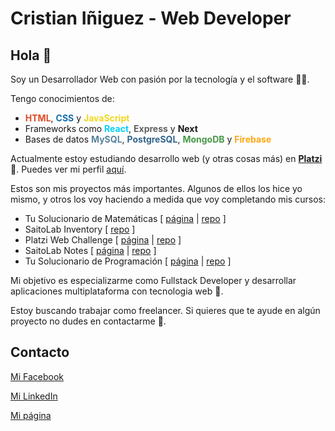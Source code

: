 # Cristian Iñiguez - Web Developer

## Hola 👋

Soy un Desarrollador Web con pasión por la tecnología y el software 👨‍💻.

Tengo conocimientos de:

- <b style="color: #DD4B25">HTML</b>, <b style="color: #146EB0">CSS</b> y <b style="color: #EFD81D">JavaScript</b>
- Frameworks como <b style="color: #00D1F7">React</b>, <b style="color: #606060">Express</b> y <b>Next</b>
- Bases de datos <b style="color: #5A839D">MySQL</b>, <b style="color: #31648C">PostgreSQL</b>, <b style="color: #479848">MongoDB</b> y <b style="color: #FFA610">Firebase</b>

Actualmente estoy estudiando desarrollo web (y otras cosas más) en <b>[Platzi](https://platzi.com)</b> 🌱. Puedes ver mi perfil [aquí](https://platzi.com/p/cristianiniguez/).

Estos son mis proyectos más importantes. Algunos de ellos los hice yo mismo, y otros los voy haciendo a medida que voy completando mis cursos:
- Tu Solucionario de Matemáticas [ [página](https://tu-solucionario-de-matematicas.web.app) | [repo](https://github.com/cristianiniguez/tu_solucionario_de_matematicas) ]
- SaitoLab Inventory [ [repo](https://github.com/cristianiniguez/saitolab-inventory) ]
- Platzi Web Challenge [ [página](https://cristianiniguez.github.io/platziwebchallenge) | [repo](https://github.com/cristianiniguez/platziwebchallenge) ]
- SaitoLab Notes [ [página](https://saitolab-notes.vercel.app) | [repo](https://github.com/cristianiniguez/saitolab_notes) ]
- Tu Solucionario de Programación [ [página](https://tusolucionariodeprogramacion.web.app) | [repo](https://github.com/cristianiniguez/tu_solucionario_de_programacion) ]

Mi objetivo es especializarme como Fullstack Developer y desarrollar aplicaciones multiplataforma con tecnologia web 💪.

Estoy buscando trabajar como freelancer. Si quieres que te ayude en algún proyecto no dudes en contactarme 💬.

## Contacto

[Mi Facebook](https://www.facebook.com/cristian.iniguez.56884)

[Mi LinkedIn](https://www.linkedin.com/in/cristian-iniguez)

[Mi página](https://cristianiniguez.github.io)
